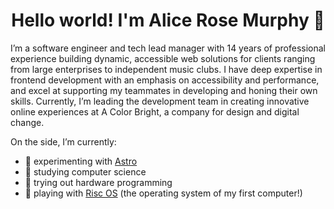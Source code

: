 <h1 align="center">Hello world! I'm Alice Rose Murphy 👋</h1>
<p>
  I’m a software engineer and tech lead manager with 14 years of professional experience building dynamic, accessible web solutions for clients ranging from large enterprises to independent music clubs. I have deep expertise in frontend development with an emphasis on accessibility and performance, and excel at supporting my teammates in developing and honing their own skills. Currently, I’m leading the development team in creating innovative online experiences at A Color Bright, a company for design and digital change.
</p>

On the side, I’m currently:
- 🧪 experimenting with [Astro](https://astro.build)
- 🥼 studying computer science
- 🔌 trying out hardware programming
- 💾 playing with [Risc OS](https://www.riscosopen.org/content/) (the operating system of my first computer!)
